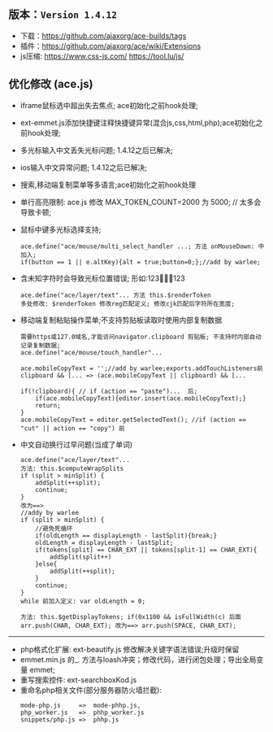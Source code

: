 ## 版本：`Version 1.4.12`
- 下载：https://github.com/ajaxorg/ace-builds/tags
- 插件：https://github.com/ajaxorg/ace/wiki/Extensions
- js压缩: https://www.css-js.com/   https://tool.lu/js/

## 优化修改 (ace.js)
- iframe鼠标选中超出失去焦点; ace初始化之前hook处理;
- ext-emmet.js添加快捷键注释快捷键异常(混合js,css,html,php);ace初始化之前hook处理;
- 多光标输入中文丢失光标问题; 1.4.12之后已解决;
- ios输入中文异常问题; 1.4.12之后已解决;
- 搜索,移动端复制菜单等多语言;ace初始化之前hook处理
- 单行高亮限制:  ace.js 修改 MAX_TOKEN_COUNT=2000 为 5000; // 太多会导致卡顿;
- 鼠标中键多光标选择支持;
    ```
    ace.define("ace/mouse/multi_select_handler ...; 方法 onMouseDown: 中加入;
    if(button == 1 || e.altKey){alt = true;button=0;};//add by warlee;
    ```
- 含未知字符时会导致光标位置错误; 形如:123123
    ```
    ace.define("ace/layer/text"... 方法 this.$renderToken
    多处修改: $renderToken 修改reg匹配定义; 修改cjk匹配后字符所在宽度;
    ```
- 移动端复制粘贴操作菜单;不支持剪贴板读取时使用内部复制数据
    ```
    需要https或127.0域名,才能访问navigator.clipboard 剪贴板; 不支持时内部自动记录复制数据;
    ace.define("ace/mouse/touch_handler"... 
    
    ace.mobileCopyText = '';//add by warlee;exports.addTouchListeners前
    clipboard && [... => (ace.mobileCopyText || clipboard) && [...
    
    if(!clipboard){ // if (action == "paste")...  后; 
        if(ace.mobileCopyText){editor.insert(ace.mobileCopyText);}
        return;
    }
    ace.mobileCopyText = editor.getSelectedText(); //if (action == "cut" || action == "copy") 前
    ```

- 中文自动换行过早问题(当成了单词)
    ```
    ace.define("ace/layer/text"... 
    方法: this.$computeWrapSplits  
    if (split > minSplit) {
        addSplit(++split);
        continue;
    } 
    改为==>  
    //addy by warlee 
    if (split > minSplit) {
    	//避免死循环
        if(oldLength == displayLength - lastSplit){break;}
        oldLength = displayLength - lastSplit;
        if(tokens[split] == CHAR_EXT || tokens[split-1] == CHAR_EXT){
        	addSplit(split++)
        }else{
        	addSplit(++split);
        }
        continue;
    }
    while 前加入定义: var oldLength = 0;
    
    方法: this.$getDisplayTokens; if(0x1100 && isFullWidth(c) 后面
    arr.push(CHAR, CHAR_EXT); 改为==> arr.push(SPACE, CHAR_EXT);
    ```
-----

- php格式化扩展: ext-beautify.js 修改解决关键字语法错误;升级时保留
- emmet.min.js 的_. 方法与loash冲突；修改代码，进行闭包处理；导出全局变量 emmet;
- 重写搜索控件: ext-searchboxKod.js
- 重命名php相关文件(部分服务器防火墙拦截): 
    ``` 
    mode-php.js     =>  mode-phhp.js, 
    php_worker.js   =>  phhp_worker.js
    snippets/php.js =>  phhp.js
    ```